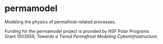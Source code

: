 # permamodel

Modeling the physics of permafrost-related processes.

Funding for the permamodel project is provided by
NSF Polar Programs Grant 1503559,
*Towards a Tiered Permafrost Modeling Cyberinfrastructure*.
